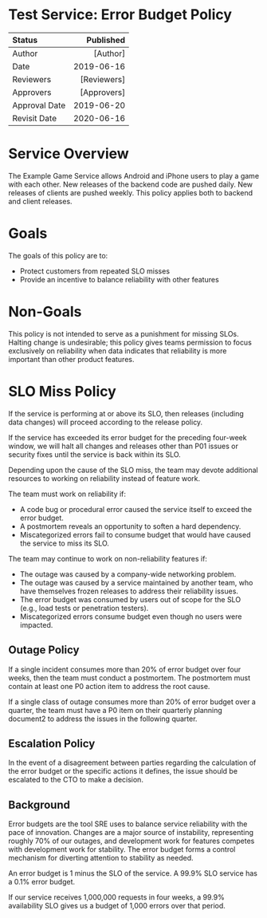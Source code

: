 # Test Service: Error Budget Policy

| Status | Published |
| :------ | ---------: |
| Author | [Author]  |
| Date | 2019-06-16 |
| Reviewers | [Reviewers] |
| Approvers | [Approvers] |
| Approval Date | 2019-06-20 |
| Revisit Date | 2020-06-16 |

# Service Overview
The Example Game Service allows Android and iPhone users to play a game with each other. New releases of the backend code are pushed daily. New releases of clients are pushed weekly. This policy applies both to backend and client releases.

# Goals
The goals of this policy are to:

* Protect customers from repeated SLO misses
* Provide an incentive to balance reliability with other features

# Non-Goals
This policy is not intended to serve as a punishment for missing SLOs. Halting change is undesirable; this policy gives teams permission to focus exclusively on reliability when data indicates that reliability is more important than other product features.

# SLO Miss Policy
If the service is performing at or above its SLO, then releases (including data changes) will proceed according to the release policy.

If the service has exceeded its error budget for the preceding four-week window, we will halt all changes and releases other than P01 issues or security fixes until the service is back within its SLO.

Depending upon the cause of the SLO miss, the team may devote additional resources to working on reliability instead of feature work.

The team must work on reliability if:

* A code bug or procedural error caused the service itself to exceed the error budget.
* A postmortem reveals an opportunity to soften a hard dependency.
* Miscategorized errors fail to consume budget that would have caused the service to miss its SLO.

The team may continue to work on non-reliability features if:

* The outage was caused by a company-wide networking problem.
* The outage was caused by a service maintained by another team, who have themselves frozen releases to address their reliability issues.
* The error budget was consumed by users out of scope for the SLO (e.g., load tests or penetration testers).
* Miscategorized errors consume budget even though no users were impacted.

## Outage Policy
If a single incident consumes more than 20% of error budget over four weeks, then the team must conduct a postmortem. The postmortem must contain at least one P0 action item to address the root cause.

If a single class of outage consumes more than 20% of error budget over a quarter, the team must have a P0 item on their quarterly planning document2 to address the issues in the following quarter.

## Escalation Policy
In the event of a disagreement between parties regarding the calculation of the error budget or the specific actions it defines, the issue should be escalated to the CTO to make a decision.

## Background
Error budgets are the tool SRE uses to balance service reliability with the pace of innovation. Changes are a major source of instability, representing roughly 70% of our outages, and development work for features competes with development work for stability. The error budget forms a control mechanism for diverting attention to stability as needed.

An error budget is 1 minus the SLO of the service. A 99.9% SLO service has a 0.1% error budget.

If our service receives 1,000,000 requests in four weeks, a 99.9% availability SLO gives us a budget of 1,000 errors over that period.
